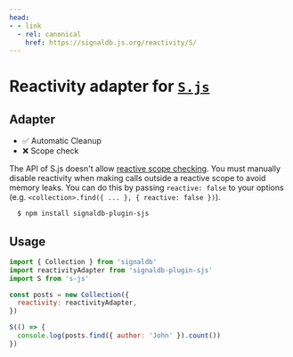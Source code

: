 ```yaml
---
head:
- - link
  - rel: canonical
    href: https://signaldb.js.org/reactivity/S/
---
```

# Reactivity adapter for [`S.js`](https://github.com/adamhaile/S)

## Adapter

* ✅ Automatic Cleanup 
* ❌ Scope check

The API of S.js doesn't allow [reactive scope checking](/reactivity/#reactivity-libraries).
You must manually disable reactivity when making calls outside a reactive scope to avoid memory leaks. You can do this by passing `reactive: false` to your options (e.g. `<collection>.find({ ... }, { reactive: false })`).

```bash
  $ npm install signaldb-plugin-sjs
```

## Usage

```js
import { Collection } from 'signaldb'
import reactivityAdapter from 'signaldb-plugin-sjs'
import S from 's-js'

const posts = new Collection({
  reactivity: reactivityAdapter,
})

S(() => {
  console.log(posts.find({ author: 'John' }).count())
})
```
